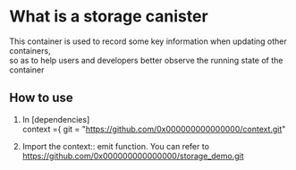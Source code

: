 # What is a storage canister
  This container is used to record some key information when updating other containers,  
  so as to help users and developers better observe the running state of the container
## How to use
1. In [dependencies]  
context ={ git = "https://github.com/0x000000000000000/context.git"  

2. Import the context:: emit function. You can refer to   
https://github.com/0x000000000000000/storage_demo.git